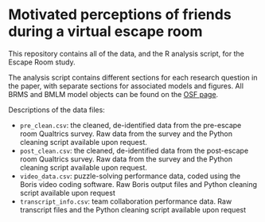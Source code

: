# Motivated perceptions of friends during a virtual escape room
This repository contains all of the data, and the R analysis script, for the Escape Room study.

The analysis script contains different sections for each research question in the paper, with separate sections for associated models and figures. All BRMS and BMLM model objects can be found on the [OSF page](https://osf.io/d5j79/).

Descriptions of the data files:
* `pre_clean.csv`: the cleaned, de-identified data from the pre-escape room Qualtrics survey. Raw data from the survey and the Python cleaning script available upon request.
* `post_clean.csv`: the cleaned, de-identified data from the post-escape room Qualtrics survey. Raw data from the survey and the Python cleaning script available upon request.
* `video_data.csv`: puzzle-solving performance data, coded using the Boris video coding software. Raw Boris output files and Python cleaning script available upon request
* `transcript_info.csv`: team collaboration performance data. Raw transcript files and the Python cleaning script available upon request
